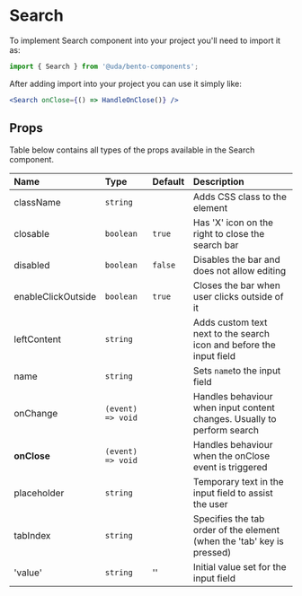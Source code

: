 # Search

To implement Search component into your project you'll need to import it as:

```jsx
import { Search } from '@uda/bento-components';
```

After adding import into your project you can use it simply like:

```jsx
<Search onClose={() => HandleOnClose()} />
```

## Props

Table below contains all types of the props available in the Search component.

| Name               | Type              | Default | Description                                                             |
| :----------------- | :---------------- | :------ | :---------------------------------------------------------------------- |
| className          | `string`          |         | Adds CSS class to the element                                           |
| closable           | `boolean`         | `true`  | Has 'X' icon on the right to close the search bar                       |
| disabled           | `boolean`         | `false` | Disables the bar and does not allow editing                             |
| enableClickOutside | `boolean`         | `true`  | Closes the bar when user clicks outside of it                           |
| leftContent        | `string`          |         | Adds custom text next to the search icon and before the input field     |
| name               | `string`          |         | Sets `name`to the input field                                           |
| onChange           | `(event) => void` |         | Handles behaviour when input content changes. Usually to perform search |
| **onClose**        | `(event) => void` |         | Handles behaviour when the onClose event is triggered                   |
| placeholder        | `string`          |         | Temporary text in the input field to assist the user                    |
| tabIndex           | `string`          |         | Specifies the tab order of the element (when the 'tab' key is pressed)  |
| 'value'            | `string`          | ''      | Initial value set for the input field                                   |
